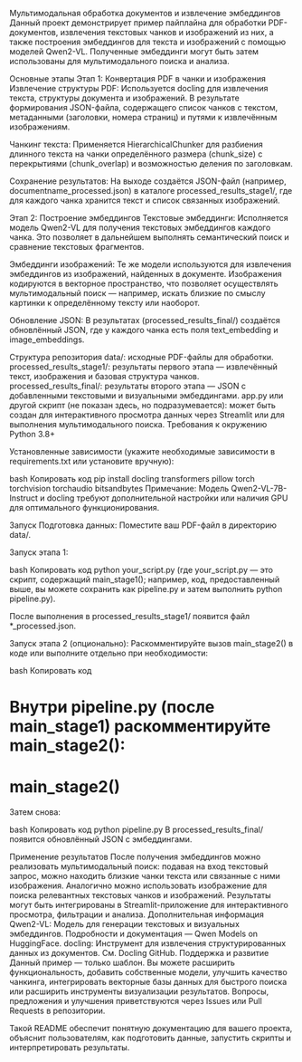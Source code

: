 Мультимодальная обработка документов и извлечение эмбеддингов
Данный проект демонстрирует пример пайплайна для обработки PDF-документов, извлечения текстовых чанков и изображений из них, а также построения эмбеддингов для текста и изображений с помощью моделей Qwen2-VL. Полученные эмбеддинги могут быть затем использованы для мультимодального поиска и анализа.

Основные этапы
Этап 1: Конвертация PDF в чанки и изображения
Извлечение структуры PDF:
Используется docling для извлечения текста, структуры документа и изображений. В результате формирования JSON-файла, содержащего список чанков с текстом, метаданными (заголовки, номера страниц) и путями к извлечённым изображениям.

Чанкинг текста:
Применяется HierarchicalChunker для разбиения длинного текста на чанки определённого размера (chunk_size) с перекрытиями (chunk_overlap) и возможностью деления по заголовкам.

Сохранение результатов:
На выходе создаётся JSON-файл (например, documentname_processed.json) в каталоге processed_results_stage1/, где для каждого чанка хранится текст и список связанных изображений.

Этап 2: Построение эмбеддингов
Текстовые эмбеддинги:
Исполняется модель Qwen2-VL для получения текстовых эмбеддингов каждого чанка. Это позволяет в дальнейшем выполнять семантический поиск и сравнение текстовых фрагментов.

Эмбеддинги изображений:
Те же модели используются для извлечения эмбеддингов из изображений, найденных в документе. Изображения кодируются в векторное пространство, что позволяет осуществлять мультимодальный поиск — например, искать близкие по смыслу картинки к определённому тексту или наоборот.

Обновление JSON:
В результатах (processed_results_final/) создаётся обновлённый JSON, где у каждого чанка есть поля text_embedding и image_embeddings.

Структура репозитория
data/: исходные PDF-файлы для обработки.
processed_results_stage1/: результаты первого этапа — извлечённый текст, изображения и базовая структура чанков.
processed_results_final/: результаты второго этапа — JSON с добавленными текстовыми и визуальными эмбеддингами.
app.py или другой скрипт (не показан здесь, но подразумевается): может быть создан для интерактивного просмотра данных через Streamlit или для выполнения мультимодального поиска.
Требования к окружению
Python 3.8+

Установленные зависимости (укажите необходимые зависимости в requirements.txt или установите вручную):

bash
Копировать код
pip install docling transformers pillow torch torchvision torchaudio bitsandbytes
Примечание: Модель Qwen2-VL-7B-Instruct и docling требуют дополнительной настройки или наличия GPU для оптимального функционирования.

Запуск
Подготовка данных:
Поместите ваш PDF-файл в директорию data/.

Запуск этапа 1:

bash
Копировать код
python your_script.py
(где your_script.py — это скрипт, содержащий main_stage1(); например, код, предоставленный выше, вы можете сохранить как pipeline.py и затем выполнить python pipeline.py).

После выполнения в processed_results_stage1/ появится файл *_processed.json.

Запуск этапа 2 (опционально): Раскомментируйте вызов main_stage2() в коде или выполните отдельно при необходимости:

bash
Копировать код
# Внутри pipeline.py (после main_stage1) раскомментируйте main_stage2():
# main_stage2()
Затем снова:

bash
Копировать код
python pipeline.py
В processed_results_final/ появится обновлённый JSON с эмбеддингами.

Применение результатов
После получения эмбеддингов можно реализовать мультимодальный поиск: подавая на вход текстовый запрос, можно находить близкие чанки текста или связанные с ними изображения. Аналогично можно использовать изображение для поиска релевантных текстовых чанков и изображений.
Результаты могут быть интегрированы в Streamlit-приложение для интерактивного просмотра, фильтрации и анализа.
Дополнительная информация
Qwen2-VL: Модель для генерации текстовых и визуальных эмбеддингов. Подробности и документация — Qwen Models on HuggingFace.
docling: Инструмент для извлечения структурированных данных из документов. См. Docling GitHub.
Поддержка и развитие
Данный пример — только шаблон. Вы можете расширить функциональность, добавить собственные модели, улучшить качество чанкинга, интегрировать векторные базы данных для быстрого поиска или расширить инструменты визуализации результатов. Вопросы, предложения и улучшения приветствуются через Issues или Pull Requests в репозитории.

Такой README обеспечит понятную документацию для вашего проекта, объяснит пользователям, как подготовить данные, запустить скрипты и интерпретировать результаты.
